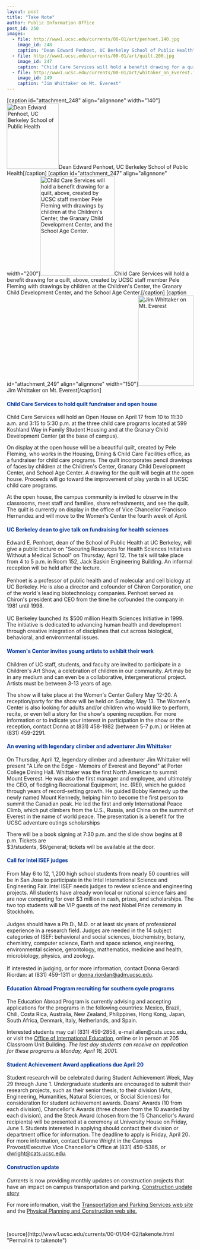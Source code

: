 ```yaml
---
layout: post
title: "Take Note"
author: Public Information Office
post_id: 250
images:
  - file: http://www1.ucsc.edu/currents/00-01/art/penhoet.140.jpg
    image_id: 248
    caption: "Dean Edward Penhoet, UC Berkeley School of Public Health"
  - file: http://www1.ucsc.edu/currents/00-01/art/quilt.200.jpg
    image_id: 247
    caption: "Child Care Services will hold a benefit drawing for a quilt, above, created by UCSC staff member Pele Fleming with drawings by children at the Children's Center, the Granary Child Development Center, and the School Age Center."
  - file: http://www1.ucsc.edu/currents/00-01/art/whitaker_on_Everest.150.jpg
    image_id: 249
    caption: "Jim Whittaker on Mt. Everest"
---
```


[caption id="attachment_248" align="alignnone" width="140"]<a href="http://localhost/mysite/wp-content/uploads/2001/04/penhoet.140.jpg"><img class="size-full wp-image-248" src="http://localhost/mysite/wp-content/uploads/2001/04/penhoet.140.jpg" alt="Dean Edward Penhoet, UC Berkeley School of Public Health" width="140" height="176" /></a>Dean Edward Penhoet, UC Berkeley School of Public Health[/caption]
[caption id="attachment_247" align="alignnone" width="200"]<a href="http://localhost/mysite/wp-content/uploads/2001/04/quilt.200.jpg"><img class="size-full wp-image-247" src="http://localhost/mysite/wp-content/uploads/2001/04/quilt.200.jpg" alt="Child Care Services will hold a benefit drawing for a quilt, above, created by UCSC staff member Pele Fleming with drawings by children at the Children's Center, the Granary Child Development Center, and the School Age Center." width="200" height="267" /></a>Child Care Services will hold a benefit drawing for a quilt, above, created by UCSC staff member Pele Fleming with drawings by children at the Children's Center, the Granary Child Development Center, and the School Age Center.[/caption]
[caption id="attachment_249" align="alignnone" width="150"]<a href="http://localhost/mysite/wp-content/uploads/2001/04/whitaker_on_Everest.150.jpg"><img class="size-full wp-image-249" src="http://localhost/mysite/wp-content/uploads/2001/04/whitaker_on_Everest.150.jpg" alt="Jim Whittaker on Mt. Everest" width="150" height="243" /></a>Jim Whittaker on Mt. Everest[/caption]
<h4>
  <font color="#003399">Child Care Services to hold quilt fundraiser and open house</font>
</h4>Child Care Services will hold an Open House on April 17 from 10 to 11:30 a.m. and 3:15 to 5:30 p.m. at the three child care programs located at 599 Koshland Way in Family Student Housing and at the Granary Child Development Center (at the base of campus).
<p>
  On display at the open house will be a beautiful quilt, created by Pele Fleming, who works in the Housing, Dining &amp; Child Care Facilities office, as a fundraiser for child care programs. The quilt incorporates pencil drawings of faces by children at the Children's Center, Granary Child Development Center, and School Age Center. A drawing for the quilt will begin at the open house. Proceeds will go toward the improvement of play yards in all UCSC child care programs.
</p>
<p>
  At the open house, the campus community is invited to observe in the classrooms, meet staff and families, share refreshments, and see the quilt. The quilt is currently on display in the office of Vice Chancellor Francisco Hernandez and will move to the Women's Center the fourth week of April.
</p>
<h4>
  <font color="#003399">UC Berkeley dean to give talk on fundraising for health sciences</font>
</h4>Edward E. Penhoet, dean of the School of Public Health at UC Berkeley, will give a public lecture on "Securing Resources for Health Sciences Initiatives Without a Medical School" on Thursday, April 12. The talk will take place from 4 to 5 p.m. in Room 152, Jack Baskin Engineering Building. An informal reception will be held after the lecture.<br>
<br>
Penhoet is a professor of public health and of molecular and cell biology at UC Berkeley. He is also a director and cofounder of Chiron Corporation, one of the world's leading biotechnology companies. Penhoet served as Chiron's president and CEO from the time he cofounded the company in 1981 until 1998.<br>
<br>
UC Berkeley launched its $500 million Health Sciences Initiative in 1999. The initiative is dedicated to advancing human health and development through creative integration of disciplines that cut across biological, behavioral, and environmental issues.
<h4>
  <font color="#003399">Women's Center invites young artists to exhibit their work</font>
</h4>
<p>
  Children of UC staff, students, and faculty are invited to participate in a Children's Art Show, a celebration of children in our community. Art may be in any medium and can even be a collaborative, intergenerational project. Artists must be between 3-13 years of age.
</p>
<p>
  The show will take place at the Women's Center Gallery May 12-20. A reception/party for the show will be held on Sunday, May 13. The Women's Center is also looking for adults and/or children who would like to perform, recite, or even tell a story for the show's opening reception. For more information or to indicate your interest in participation in the show or the reception, contact Donna at (831) 458-1982 (between 5-7 p.m.) or Helen at (831) 459-2291.
</p>
<h4>
  <font color="#003399">An evening with legendary climber and adventurer Jim Whittaker</font>
</h4>On Thursday, April 12, legendary climber and adventurer Jim Whittaker will present "A Life on the Edge - Memoirs of Everest and Beyond" at Porter College Dining Hall. Whittaker was the first North American to summit Mount Everest. He was also the first manager and employee, and ultimately the CEO, of fledgling Recreational Equipment, Inc. (REI), which he guided through years of record-setting growth. He guided Bobby Kennedy up the newly named Mount Kennedy, helping him to become the first person to summit the Canadian peak. He led the first and only International Peace Climb, which put climbers from the U.S., Russia, and China on the summit of Everest in the name of world peace. The presentation is a benefit for the UCSC adventure outings scholarships
<p>
  There will be a book signing at 7:30 p.m. and the slide show begins at 8 p.m. Tickets are<br>
  $3/students, $6/general; tickets will be available at the door.
</p>
<h4>
  <font color="#003399">Call for Intel ISEF judges</font>
</h4>
<p>
  From May 6 to 12, 1,200 high school students from nearly 50 countries will be in San Jose to participate in the Intel International Science and Engineering Fair. Intel ISEF needs judges to review science and engineering projects. All students have already won local or national science fairs and are now competing for over $3 million in cash, prizes, and scholarships. The two top students will be VIP guests of the next Nobel Prize ceremony in Stockholm.<br>
  <br>
  Judges should have a Ph.D., M.D. or at least six years of professional experience in a research field. Judges are needed in the 14 subject categories of ISEF: behavioral and social sciences, biochemistry, botany, chemistry, computer science, Earth and space science, engineering, environmental science, gerontology, mathematics, medicine and health, microbiology, physics, and zoology.<br>
  <br>
  If interested in judging, or for more information, contact Donna Gerardi Riordan: at (831) 459-1311 or <a href="mailto:donna.riordan@adm.ucsc.edu">donna.riordan@adm.ucsc.edu</a>.
</p>
<h4>
  <font color="#003399"><b>Education Abroad Program</b> recruiting for <b>southern cycle programs</b></font>
</h4>
<p>
  The Education Abroad Program is currently advising and accepting applications for the programs in the following countries: Mexico, Brazil, Chili, Costa Rica, Australia, New Zealand, Philippines, Hong Kong, Japan, South Africa, Denmark, Italy, Netherlands, and Spain.
</p>
<p>
  Interested students may call (831) 459-2858, e-mail alien@cats.ucsc.edu, or visit the <a href="http://www2.ucsc.edu/oie/">Office of International Education</a>, online or in person at 205 Classroom Unit Building. <i>The last day students can receive an application for these programs is</i> <i>Monday, April 16, 2001.</i>
</p>
<h4>
  <font color="#003399">Student Achievement Award applications due April 20</font>
</h4>
<p>
  Student research will be celebrated during Student Achievement Week, May 29 through June 1. Undergraduate students are encouraged to submit their research projects, such as their senior thesis, to their division (Arts, Engineering, Humanities, Natural Sciences, or Social Sciences) for consideration for student achievement awards. Deans' Awards (10 from each division), Chancellor's Awards (three chosen from the 10 awarded by each division), and the Steck Award (chosen from the 15 Chancellor's Award recipients) will be presented at a ceremony at University House on Friday, June 1. Students interested in applying should contact their division or department office for information. The deadline to apply is Friday, April 20<b>.</b> For more information, contact Dianne Wright in the Campus Provost/Executive Vice Chancellor's Office at (831) 459-5386, or <a href="mailto:dwright@cats.ucsc.edu">dwright@cats.ucsc.edu</a>.
</p>
<h4>
  <font color="#003399">Construction update</font>
</h4>
<p>
  <i>Currents</i> is now providing monthly updates on construction projects that have an impact on campus transportation and parking. <a href="../../construction.html">Construction update story</a>
</p>
<p>
  For more information, visit the <a href="http://www2.ucsc.edu/taps/">Transportation and Parking Services web site</a> and the <a href="http://www2.ucsc.edu/ppc/">Physical Planning and Construction web site.</a>
</p>
<p>
  <br>
  </p>
[source](http://www1.ucsc.edu/currents/00-01/04-02/takenote.html "Permalink to takenote")
